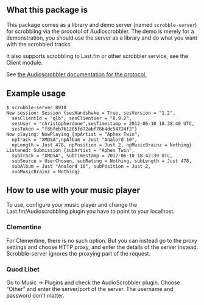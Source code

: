 ## What this package is

This package comes as a library and demo server (named
`scrobble-server`) for scrobbling via the procotol of
Audioscrobbler. The demo is merely for a demonstration, you should use
the server as a library and do what you want with the scrobbled
tracks.

It also supports scrobbling to Last.fm or other scrobbler service, see
the Client module.

See [the Audioscrobbler documentation for the
protocol.](http://www.audioscrobbler.net/development/protocol/)

## Example usage

    $ scrobble-server 8910
    New session: Session {sesHandshake = True, sesVersion = "1.2",
      sesClientId = "qlb", sesClientVer = "0.9.2",
      sesUser = "christopherdone",sesTimestamp = 2012-06-10 18:38:40 UTC,
      sesToken = "f8bfeb761205fd72abf78b4dc54724f2"}
    Now playing: NowPlaying {npArtist = "Aphex Twin",
      npTrack = "XMD5A",npAlbum = Just "Analord 10",
      npLength = Just 478, npPosition = Just 2, npMusicBrainz = Nothing}
    Listened: Submission {subArtist = "Aphex Twin",
      subTrack = "XMD5A", subTimestamp = 2012-06-10 18:42:39 UTC,
      subSource = UserChosen, subRating = Nothing, subLength = Just 478,
      subAlbum = Just "Analord 10", subPosition = Just 2,
      subMusicBrainz = Nothing}

## How to use with your music player

To use, configure your music player and change the
Last.fm/Audioscrobbling plugin you have to point to your localhost.

### Clementine

For Clementine, there is no such option. But you can instead go to the
proxy settings and choose HTTP proxy, and enter the details of the
server instead. Scrobble-server ignores the proxying part of the
request.

### Quod Libet

Go to Music → Plugins and check the AudioScrobbler plugin. Choose
“Other” and enter the server/port of the server. The username and
password don't matter.
